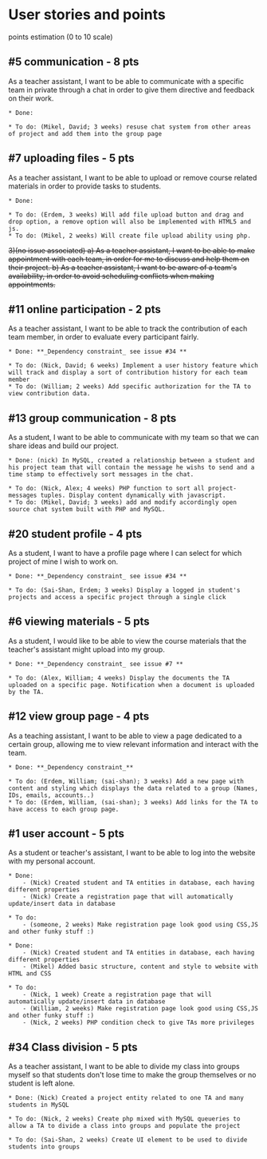 # User stories and points
points estimation (0 to 10 scale)

## #5 communication - 8 pts
As a teacher assistant, I want to be able to communicate with a specific team
in private through a chat in order to give them directive and feedback on
their work.

	* Done: 

	* To do: (Mikel, David; 3 weeks) resuse chat system from other areas of project and add them into the group page

## #7 uploading files - 5 pts
As a teacher assistant, I want to be able to upload or remove course related
materials in order to provide tasks to students.

	* Done: 

	* To do: (Erdem, 3 weeks) Will add file upload button and drag and drop option, a remove option will also be implemented with HTML5 and js. 
	* To do: (Mikel, 2 weeks) Will create file upload ability using php.    


~~3)(no issue associated)
	a) As a teacher assistant, I want to be able to make appointment with each team,
	in order for me to discuss and help them on their project.
	b) As a teacher assistant, I want to be aware of a team's availability, 
	in order to avoid scheduling conflicts when making appointments.~~

## #11 online participation - 2 pts
As a teacher assistant, I want to be able to track the contribution of each team member,
 in order to evaluate every participant fairly. 

 	* Done: **_Dependency constraint_ see issue #34 **

 	* To do: (Nick, David; 6 weeks) Implement a user history feature which will track and display a sort of contribution history for each team member
 	* To do: (William; 2 weeks) Add specific authorization for the TA to view contribution data.

## #13 group communication - 8 pts
As a student, I want to be able to communicate with my team so that we can share ideas 
and build our project.

	* Done: (nick) In MySQL, created a relationship between a student and his project team that will contain the message he wishs to send and a time stamp to effectively sort messages in the chat.

	* To do: (Nick, Alex; 4 weeks) PHP function to sort all project-messages tuples. Display content dynamically with javascript.
	* To do: (Mikel, David; 3 weeks) add and modify accordingly open source chat system built with PHP and MySQL. 

## #20 student profile - 4 pts
As a student, I want to have a profile page where I can select for which project of mine 
I wish to work on. 

	* Done: **_Dependency constraint_ see issue #34 **

	* To do: (Sai-Shan, Erdem; 3 weeks) Display a logged in student's projects and access a specific project through a single click

## #6 viewing materials - 5 pts
As a student, I would like to be able to view the course materials that the teacher's assistant 
might upload into my group.
	
	* Done: **_Dependency constraint_ see issue #7 **

	* To do: (Alex, William; 4 weeks) Display the documents the TA uploaded on a specific page. Notification when a document is uploaded by the TA. 

## #12 view group page - 4 pts
As a teaching assistant, I want to be able to view a page dedicated to a certain group, 
allowing me to view relevant information and interact with the team.

	* Done: **_Dependency constraint_**

	* To do: (Erdem, William; (sai-shan); 3 weeks) Add a new page with content and styling which displays the data related to a group (Names, IDs, emails, accounts..)
	* To do: (Erdem, William, (sai-shan); 3 weeks) Add links for the TA to have access to each group page.

## #1 user account - 5 pts
As a student or teacher's assistant, I want to be able to log into the website with my personal
account.

	* Done: 
		- (Nick) Created student and TA entities in database, each having different properties
		- (Nick) Create a registration page that will automatically update/insert data in database
		
	* To do: 
		- (someone, 2 weeks) Make registration page look good using CSS,JS and other funky stuff :)

	* Done: 
		- (Nick) Created student and TA entities in database, each having different properties
		- (Mikel) Added basic structure, content and style to website with HTML and CSS

	* To do: 
		- (Nick, 1 week) Create a registration page that will automatically update/insert data in database
		- (William, 2 weeks) Make registration page look good using CSS,JS and other funky stuff :)
		- (Nick, 2 weeks) PHP condition check to give TAs more privileges

## #34 Class division - 5 pts
As a teacher assistant, I want to be able to divide my class into groups myself so that students don't lose time to make the group themselves or no student is left alone.

	* Done: (Nick) Created a project entity related to one TA and many students in MySQL
	
	* To do: (Nick, 2 weeks) Create php mixed with MySQL queueries to allow a TA to divide a class into groups and populate the project 

	* To do: (Sai-Shan, 2 weeks) Create UI element to be used to divide students into groups
	
